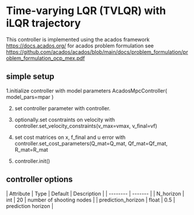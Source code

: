 # Time-varying LQR (TVLQR) with iLQR trajectory

This controller is implemented using the acados framework https://docs.acados.org/
for acados problem formulation see https://github.com/acados/acados/blob/main/docs/problem_formulation/problem_formulation_ocp_mex.pdf

## simple setup
1.initialize controller with model parameters AcadosMpcController(
    model_pars=mpar
)

2. set controller parameter with controller.

3. optionally.set cosntraints on velocity with controller.set_velocity_constraints(v_max=vmax, v_final=vf)

4. set cost matrices on x, f_final and u error with controller.set_cost_parameters(Q_mat=Q_mat, Qf_mat=Qf_mat, R_mat=R_mat

5. controller.init()

## controller options


| Attribute | Type | Default | Description |
| --------  | ------- |
| N_horizon | int | 20 | number of shooting nodes |
| prediction_horizon | float | 0.5 | prediction horizon |


